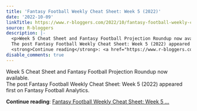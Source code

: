```yaml
---
title: 'Fantasy Football Weekly Cheat Sheet: Week 5 (2022)'
date: '2022-10-09'
linkTitle: https://www.r-bloggers.com/2022/10/fantasy-football-weekly-cheat-sheet-week-5-2022/
source: R-bloggers
description: |-
  <p>Week 5 Cheat Sheet and Fantasy Football Projection Roundup now available.<br />
  The post Fantasy Football Weekly Cheat Sheet: Week 5 (2022) appeared first on Fantasy Football Analytics.</p>
  <strong>Continue reading</strong>: <a href="https://www.r-bloggers.com/2022/10/fantasy-football-weekly-cheat-sheet-week-5-2022/">Fantasy Football Weekly Cheat Sheet: Week 5 ...
disable_comments: true
---
```

<p>Week 5 Cheat Sheet and Fantasy Football Projection Roundup now available.<br />
The post Fantasy Football Weekly Cheat Sheet: Week 5 (2022) appeared first on Fantasy Football Analytics.</p>
<strong>Continue reading</strong>: <a href="https://www.r-bloggers.com/2022/10/fantasy-football-weekly-cheat-sheet-week-5-2022/">Fantasy Football Weekly Cheat Sheet: Week 5 ...